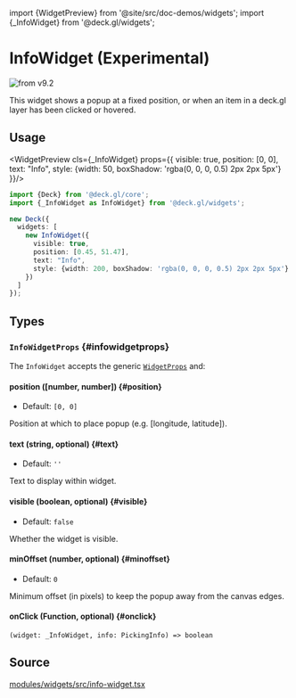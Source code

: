 import {WidgetPreview} from '@site/src/doc-demos/widgets';
import {_InfoWidget} from '@deck.gl/widgets';

# InfoWidget (Experimental)

<img src="https://img.shields.io/badge/from-v9.2-green.svg?style=flat-square" alt="from v9.2" />

This widget shows a popup at a fixed position, or when an item in a deck.gl layer has been clicked or hovered.

## Usage

<WidgetPreview cls={_InfoWidget} props={{
  visible: true,
  position: [0, 0],
  text: "Info",
  style: {width: 50, boxShadow: 'rgba(0, 0, 0, 0.5) 2px 2px 5px'}
}}/>

```ts
import {Deck} from '@deck.gl/core';
import {_InfoWidget as InfoWidget} from '@deck.gl/widgets';

new Deck({
  widgets: [
    new InfoWidget({
      visible: true,
      position: [0.45, 51.47],
      text: "Info",
      style: {width: 200, boxShadow: 'rgba(0, 0, 0, 0.5) 2px 2px 5px'}
    })
  ]
});
```

## Types

### `InfoWidgetProps` {#infowidgetprops}

The `InfoWidget` accepts the generic [`WidgetProps`](../core/widget.md#widgetprops) and:

#### position ([number, number]) {#position}

* Default: `[0, 0]`

Position at which to place popup (e.g. [longitude, latitude]).

#### text (string, optional) {#text}

* Default: `''`

Text to display within widget.

#### visible (boolean, optional) {#visible}

* Default: `false`

Whether the widget is visible.


#### minOffset (number, optional) {#minoffset}

* Default: `0`

Minimum offset (in pixels) to keep the popup away from the canvas edges.

#### onClick (Function, optional) {#onclick}

`(widget: _InfoWidget, info: PickingInfo) => boolean`

## Source

[modules/widgets/src/info-widget.tsx](https://github.com/visgl/deck.gl/tree/master/modules/widgets/src/info-widget.tsx)
